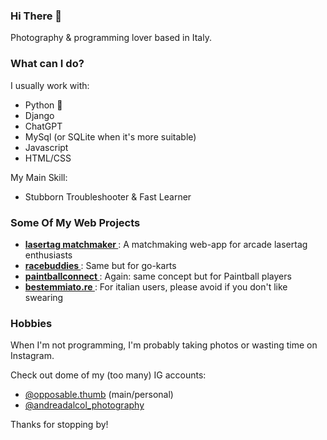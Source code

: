 ### Hi There 👋

Photography & programming lover based in Italy.

### What can I do?

I usually work with:

- Python 🐍
- Django
- ChatGPT
- MySql (or SQLite when it's more suitable)
- Javascript
- HTML/CSS

My Main Skill: 
- Stubborn Troubleshooter & Fast Learner

### Some Of My Web Projects

- **[ lasertag matchmaker ](https://laserbeam-colorado.com)**: A matchmaking web-app for arcade lasertag enthusiasts
- **[ racebuddies ](https://racebuddies.site)**: Same but for go-karts
- **[ paintballconnect ](https://paintballconnect.site)**: Again: same concept but for Paintball players
- **[ bestemmiato.re ](https://bestemmiato.re)**: For italian users, please avoid if you don't like swearing

### Hobbies

When I'm not programming, I'm probably taking photos or wasting time on Instagram.

Check out dome of my (too many) IG accounts:
- [@opposable.thumb](https://instagram.com/opposable.thumb) (main/personal)
- [@andreadalcol_photography](https://instagram.com/andreadalcol_photography) 


Thanks for stopping by!
